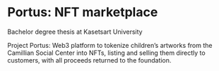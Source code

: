 # Portus: NFT marketplace

Bachelor degree thesis at Kasetsart University

Project Portus: Web3 platform to tokenize children’s artworks from the Camillian Social Center into NFTs, listing
and selling them directly to customers, with all proceeds returned to the foundation.
